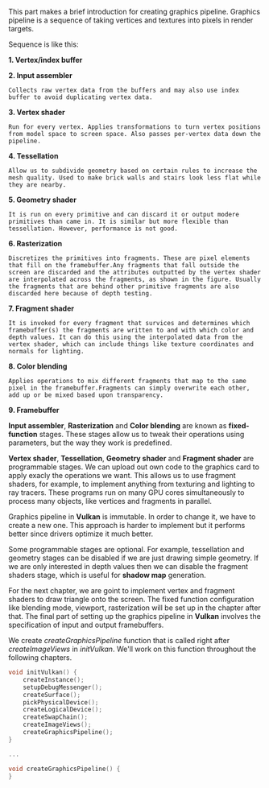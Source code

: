 This part makes a brief introduction for creating graphics pipeline. Graphics pipeline is a sequence of taking vertices and textures into pixels in render targets.

Sequence is like this:

**1. Vertex/index buffer**

**2. Input assembler**

    Collects raw vertex data from the buffers and may also use index buffer to avoid duplicating vertex data.

**3. Vertex shader**

    Run for every vertex. Applies transformations to turn vertex positions from model space to screen space. Also passes per-vertex data down the pipeline.

**4. Tessellation**

    Allow us to subdivide geometry based on certain rules to increase the mesh quality. Used to make brick walls and stairs look less flat while they are nearby.

**5. Geometry shader**

    It is run on every primitive and can discard it or output modere primitives than came in. It is similar but more flexible than tessellation. However, performance is not good.

**6. Rasterization**

    Discretizes the primitives into fragments. These are pixel elements that fill on the framebuffer.Any fragments that fall outside the screen are discarded and the attributes outputted by the vertex shader are interpolated across the fragments, as shown in the figure. Usually the fragments that are behind other primitive fragments are also discarded here because of depth testing.

**7. Fragment shader**

    It is invoked for every fragment that survices and determines which framebuffer(s) the fragments are written to and with which color and depth values. It can do this using the interpolated data from the vertex shader, which can include things like texture coordinates and normals for lighting.

**8. Color blending**

    Applies operations to mix different fragments that map to the same pixel in the framebuffer.Fragments can simply overwrite each other, add up or be mixed based upon transparency.

**9.  Framebuffer**



**Input assembler**, **Rasterization** and **Color blending** are known as **fixed-function** stages. These stages allow us to tweak their operations using parameters, but the way they work is predefined.

**Vertex shader**, **Tessellation**, **Geometry shader** and **Fragment shader** are programmable stages. We can upload out own code to the graphics card to apply exacly the operations we want. This allows us to use fragment shaders, for example, to implement anything from texturing and lighting to ray tracers. These programs run on many GPU cores simultaneously to process many objects, like vertices and fragments in parallel.

Graphics pipeline in **Vulkan** is immutable. In order to change it, we have to create a new one. This approach is harder to implement but it performs better since drivers optimize it much better.

Some programmable stages are optional. For example, tessellation and geometry stages can be disabled if we are just drawing simple geometry. If we are only interested in depth values then we can disable the fragment shaders stage, which is useful for **shadow map** generation.

For the next chapter, we are goint to implement vertex and fragment shaders to draw triangle onto the screen. The fixed function configuration like blending mode, viewport, rasterization will be set up in the chapter after that. The final part of setting up the graphics pipeline in **Vulkan** involves the specification of input and output framebuffers.

We create *createGraphicsPipeline* function that is called right after *createImageViews* in *initVulkan*. We'll work on this function throughout the following chapters.

```c++
void initVulkan() {
    createInstance();
    setupDebugMessenger();
    createSurface();
    pickPhysicalDevice();
    createLogicalDevice();
    createSwapChain();
    createImageViews();
    createGraphicsPipeline();
}

...

void createGraphicsPipeline() {
}

```